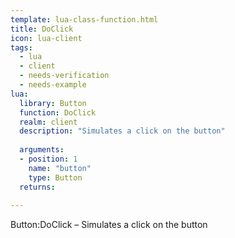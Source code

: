 ```yaml
---
template: lua-class-function.html
title: DoClick
icon: lua-client
tags:
  - lua
  - client
  - needs-verification
  - needs-example
lua:
  library: Button
  function: DoClick
  realm: client
  description: "Simulates a click on the button"
  
  arguments:
  - position: 1
    name: "button"
    type: Button
  returns:
    
---
```


<div class="lua__search__keywords">
Button:DoClick &#x2013; Simulates a click on the button
</div>
